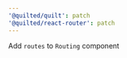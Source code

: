 ```yaml
---
'@quilted/quilt': patch
'@quilted/react-router': patch
---
```


Add `routes` to `Routing` component
